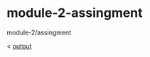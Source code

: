 # module-2-assingment
module-2/assingment
<html>
  <
<a href="file:///C:/Users/Varu%20Narlagiri/OneDrive/Desktop/css.html/assingment%20-2%20solution/index.html">output</a>
